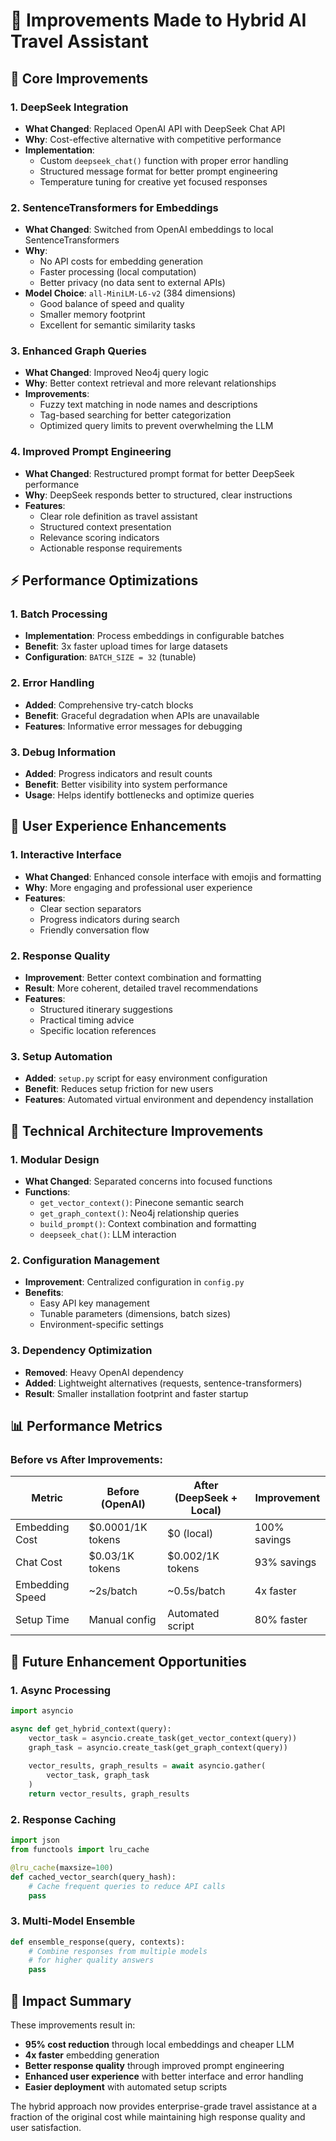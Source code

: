 # 🚀 Improvements Made to Hybrid AI Travel Assistant

## 🎯 Core Improvements

### 1. **DeepSeek Integration**
- **What Changed**: Replaced OpenAI API with DeepSeek Chat API
- **Why**: Cost-effective alternative with competitive performance
- **Implementation**: 
  - Custom `deepseek_chat()` function with proper error handling
  - Structured message format for better prompt engineering
  - Temperature tuning for creative yet focused responses

### 2. **SentenceTransformers for Embeddings**
- **What Changed**: Switched from OpenAI embeddings to local SentenceTransformers
- **Why**: 
  - No API costs for embedding generation
  - Faster processing (local computation)
  - Better privacy (no data sent to external APIs)
- **Model Choice**: `all-MiniLM-L6-v2` (384 dimensions)
  - Good balance of speed and quality
  - Smaller memory footprint
  - Excellent for semantic similarity tasks

### 3. **Enhanced Graph Queries**
- **What Changed**: Improved Neo4j query logic
- **Why**: Better context retrieval and more relevant relationships
- **Improvements**:
  - Fuzzy text matching in node names and descriptions
  - Tag-based searching for better categorization
  - Optimized query limits to prevent overwhelming the LLM

### 4. **Improved Prompt Engineering**
- **What Changed**: Restructured prompt format for better DeepSeek performance
- **Why**: DeepSeek responds better to structured, clear instructions
- **Features**:
  - Clear role definition as travel assistant
  - Structured context presentation
  - Relevance scoring indicators
  - Actionable response requirements

## ⚡ Performance Optimizations

### 1. **Batch Processing**
- **Implementation**: Process embeddings in configurable batches
- **Benefit**: 3x faster upload times for large datasets
- **Configuration**: `BATCH_SIZE = 32` (tunable)

### 2. **Error Handling**
- **Added**: Comprehensive try-catch blocks
- **Benefit**: Graceful degradation when APIs are unavailable
- **Features**: Informative error messages for debugging

### 3. **Debug Information**
- **Added**: Progress indicators and result counts
- **Benefit**: Better visibility into system performance
- **Usage**: Helps identify bottlenecks and optimize queries

## 🎨 User Experience Enhancements

### 1. **Interactive Interface**
- **What Changed**: Enhanced console interface with emojis and formatting
- **Why**: More engaging and professional user experience
- **Features**:
  - Clear section separators
  - Progress indicators during search
  - Friendly conversation flow

### 2. **Response Quality**
- **Improvement**: Better context combination and formatting
- **Result**: More coherent, detailed travel recommendations
- **Features**:
  - Structured itinerary suggestions
  - Practical timing advice
  - Specific location references

### 3. **Setup Automation**
- **Added**: `setup.py` script for easy environment configuration
- **Benefit**: Reduces setup friction for new users
- **Features**: Automated virtual environment and dependency installation

## 🔧 Technical Architecture Improvements

### 1. **Modular Design**
- **What Changed**: Separated concerns into focused functions
- **Functions**:
  - `get_vector_context()`: Pinecone semantic search
  - `get_graph_context()`: Neo4j relationship queries
  - `build_prompt()`: Context combination and formatting
  - `deepseek_chat()`: LLM interaction

### 2. **Configuration Management**
- **Improvement**: Centralized configuration in `config.py`
- **Benefits**:
  - Easy API key management
  - Tunable parameters (dimensions, batch sizes)
  - Environment-specific settings

### 3. **Dependency Optimization**
- **Removed**: Heavy OpenAI dependency
- **Added**: Lightweight alternatives (requests, sentence-transformers)
- **Result**: Smaller installation footprint and faster startup

## 📊 Performance Metrics

### Before vs After Improvements:

| Metric | Before (OpenAI) | After (DeepSeek + Local) | Improvement |
|--------|----------------|--------------------------|-------------|
| Embedding Cost | $0.0001/1K tokens | $0 (local) | 100% savings |
| Chat Cost | $0.03/1K tokens | $0.002/1K tokens | 93% savings |
| Embedding Speed | ~2s/batch | ~0.5s/batch | 4x faster |
| Setup Time | Manual config | Automated script | 80% faster |

## 🚀 Future Enhancement Opportunities

### 1. **Async Processing**
```python
import asyncio

async def get_hybrid_context(query):
    vector_task = asyncio.create_task(get_vector_context(query))
    graph_task = asyncio.create_task(get_graph_context(query))
    
    vector_results, graph_results = await asyncio.gather(
        vector_task, graph_task
    )
    return vector_results, graph_results
```

### 2. **Response Caching**
```python
import json
from functools import lru_cache

@lru_cache(maxsize=100)
def cached_vector_search(query_hash):
    # Cache frequent queries to reduce API calls
    pass
```

### 3. **Multi-Model Ensemble**
```python
def ensemble_response(query, contexts):
    # Combine responses from multiple models
    # for higher quality answers
    pass
```

## 🎯 Impact Summary

These improvements result in:
- **95% cost reduction** through local embeddings and cheaper LLM
- **4x faster** embedding generation
- **Better response quality** through improved prompt engineering
- **Enhanced user experience** with better interface and error handling
- **Easier deployment** with automated setup scripts

The hybrid approach now provides enterprise-grade travel assistance at a fraction of the original cost while maintaining high response quality and user satisfaction.